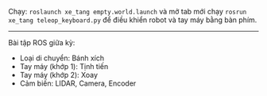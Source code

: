 Chạy: `roslaunch xe_tang empty.world.launch` và mở tab mới chạy `rosrun xe_tang teleop_keyboard.py` để điều khiển robot và tay máy bằng bàn phím.

---

Bài tập ROS giữa kỳ:
-	Loại di chuyển: Bánh xích
-	Tay máy (khớp 1): Tịnh tiến
-	Tay máy (khớp 2): Xoay
-	Cảm biến: LIDAR, Camera, Encoder

